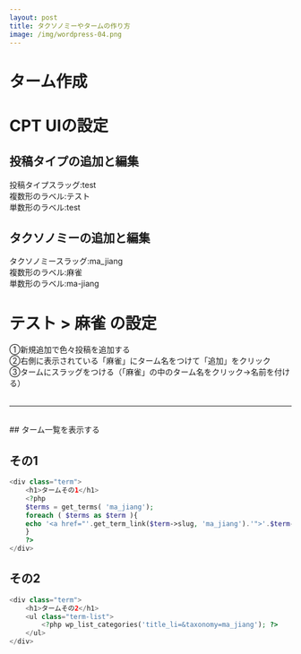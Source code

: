 ```yaml
---
layout: post
title: タクソノミーやタームの作り方
image: /img/wordpress-04.png
---
```



# ターム作成

# CPT UIの設定

## 投稿タイプの追加と編集

投稿タイプスラッグ:test   
複数形のラベル:テスト   
単数形のラベル:test   

## タクソノミーの追加と編集

タクソノミースラッグ:ma_jiang   
複数形のラベル:麻雀   
単数形のラベル:ma-jiang   

# テスト > 麻雀 の設定

①新規追加で色々投稿を追加する   
②右側に表示されている「麻雀」にターム名をつけて「追加」をクリック   
③タームにスラッグをつける（「麻雀」の中のターム名をクリック→名前を付ける）   
<br>

---
<br>
## ターム一覧を表示する

## その1

```php
<div class="term">
    <h1>タームその1</h1>
    <?php
    $terms = get_terms( 'ma_jiang');
    foreach ( $terms as $term ){
    echo '<a href="'.get_term_link($term->slug, 'ma_jiang').'">'.$term->name.'</a>'; //タームのリンク
    }
    ?>
</div>
```
## その2

```php
<div class="term">
    <h1>タームその2</h1>
    <ul class="term-list">
        <?php wp_list_categories('title_li=&taxonomy=ma_jiang'); ?>
    </ul>
</div>
```
